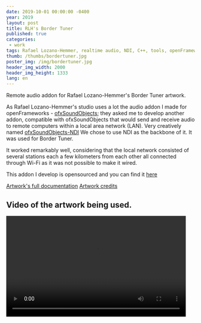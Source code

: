 ```yaml
---
date: 2019-10-01 00:00:00 -0400
year: 2019
layout: post
title: RLH's Border Tuner
published: true
categories:
 - work
tags: Rafael Lozano-Hemmer, realtime audio, NDI, C++, tools, openFrameworks
thumb: /thumbs/bordertuner.jpg
poster_img: /img/bordertuner.jpg
header_img_width: 2000
header_img_height: 1333
lang: en
---
```

Remote audio addon for Rafael Lozano-Hemmer's Border Tuner artwork.

As Rafael Lozano-Hemmer's studio uses a lot the audio addon I made for openFrameworks - [ofxSoundObjects](https://github.com/roymacdonald/ofxSoundObjects); they asked me to develop another addon, compatible with ofxSoundObjects that would send and receive audio to remote computers within a local area network (LAN). Very creatively named [ofxSoundObjects-NDI](https://github.com/roymacdonald/ofxSoundObjects-NDI)
We chose to use NDI as the backbone of it.
It was used for Border Tuner.

It worked remarkably well, considering that the local network consisted of several stations each a few kilometers from each other all connected through Wi-Fi as it was not possible to make it wired.

This addon I develop is opensourced and you can find it [here](https://github.com/roymacdonald/ofxSoundObjects-NDI)



[Artwork's full documentation](https://www.lozano-hemmer.com/border_tuner__sintonizador_fronterizo.php)
[Artwork credits](https://www.bordertuner.net/es/credits-and-contacts)


## Video of the artwork being used.
									
<video preload="metadata" width="480" height="270" controls  >
	<source src="https://www.lozano-hemmer.com/videos/artwork/border_tuner_hola_el_paso_2019_ml_001.mp4#t=0.1"  type="video/mp4">
	<source src="https://www.lozano-hemmer.com/videos/artwork/border_tuner_hola_el_paso_2019_ml_001.ogv#t=0.1"  type="video/ogg">
	<source src="https://www.lozano-hemmer.com/videos/artwork/border_tuner_hola_el_paso_2019_ml_001.webm#t=0.1" type="video/webm">
Your browser does not support the video tag.
</video>							
				